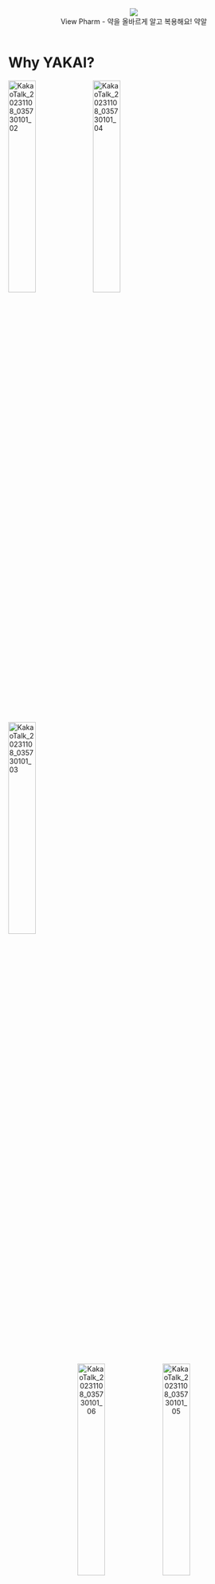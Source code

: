 <div align="center">
<img src="https://capsule-render.vercel.app/api?type=waving&color=auto&height=200&section=header&text=Yakal&fontSize=56" /></div>
<div align="center">
    View Pharm - 약을 올바르게 알고 복용해요! 약알 
  </div>
<br>

# Why YAKAI?


<img width="33%" alt="KakaoTalk_20231108_035730101_02" src="https://github.com/View-Pharm/.github/assets/39850159/b43b2e36-f314-4bc3-a19c-172d0296c020">
<img width="33%" alt="KakaoTalk_20231108_035730101_04" src="https://github.com/View-Pharm/.github/assets/39850159/407fde5f-4fba-4a53-974b-f073781e0955">
<img width="33%" alt="KakaoTalk_20231108_035730101_03" src="https://github.com/View-Pharm/.github/assets/39850159/5883a5ad-d108-44a1-a4b2-b826d706e6d2">
<div align="center">
<img width="33%" alt="KakaoTalk_20231108_035730101_06" src="https://github.com/View-Pharm/.github/assets/39850159/23059484-aa4a-40b0-89cc-183414c85ee0">
<img width="33%" alt="KakaoTalk_20231108_035730101_05" src="https://github.com/View-Pharm/.github/assets/39850159/7f4ae6c8-1b24-4b20-b166-4de57b7745f5">
</div>
